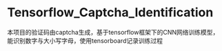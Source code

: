 # Tensorflow_Captcha_Identification
本项目的验证码由captcha生成，基于tensorflow框架下的CNN网络训练模型，能识别数字与大小写字母，使用tensorboard记录训练过程
